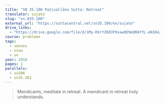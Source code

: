 ```yaml
---
title: "SN 35.100 Paṭisallāna Sutta: Retreat"
translator: sujato
slug: "sn.035.100"
external_url: "https://suttacentral.net/sn35.100/en/sujato"
drive_links:
  - "https://drive.google.com/file/d/1My-RXrYZKEVF9saw9E9eQRAYfL-eN184/view?usp=drivesdk"
course: problems
tags:
  - senses
  - view
  - sn
year: 2018
pages: 1
parallels:
  - sa206
  - sn35.161
---
```


> Mendicants, meditate in retreat. A mendicant in retreat truly understands.

<!---->
